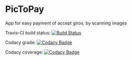 # PicToPay
App for easy payment of accept giros, by scanning images

Travis-CI build status:
[![Build Status](https://travis-ci.org/scala-academy/PicToPay.svg?branch=master)](https://travis-ci.org/scala-academy/PicToPay)

Codacy grade:
[![Codacy Badge](https://api.codacy.com/project/badge/Grade/93104d4445114b89abc2db6137176260)](https://www.codacy.com/app/bas/PicToPay?utm_source=github.com&amp;utm_medium=referral&amp;utm_content=scala-academy/PicToPay&amp;utm_campaign=Badge_Grade)

Codacy coverage:
[![Codacy Badge](https://api.codacy.com/project/badge/Coverage/93104d4445114b89abc2db6137176260)](https://www.codacy.com/app/bas/PicToPay?utm_source=github.com&amp;utm_medium=referral&amp;utm_content=scala-academy/PicToPay&amp;utm_campaign=Badge_Coverage)
